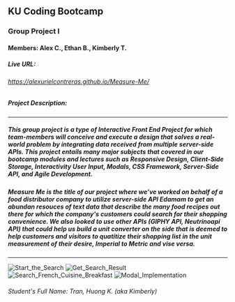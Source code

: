 ## KU Coding Bootcamp  
### Group Project I 
#### Members: Alex C., Ethan B., Kimberly T.


##### Live URL:  
###### https://alexurielcontreras.github.io/Measure-Me/
 
##### Project Description:
-----------------------------------------------------------------------------------------------------------
##### This group project is a type of Interactive  Front End Project for which team-members will conceive and execute a design that solves a real-world problem by integrating data received from multiple server-side APIs. This project entails many major subjects that covered in our bootcamp modules and lectures such as Responsive Design, Client-Side Storage, Interactivity User Input, Modals, CSS Framework, Server-Side API,  and Agile Development.

##### Measure Me is the title of our project where we’ve worked on behalf of a food distributor company to utilize server-side API Edamam to get an abundan resouces of text data that describe the many food recipes out there for which the company's customers could search for their shopping convenience. We also looked to use other APIs (GIPHY API, Neutrinoapi API)  that could help us build a unit converter on the side that is deemed to help customers and visitors to quatitize their shopping list in the unit measurement of their desire, Imperial to Metric and vise versa.
------------------------------------------------------------------------------------------------------------

![Start_the_Search](https://user-images.githubusercontent.com/95730728/153795262-68cf9b2d-8dbd-4925-9192-f95c27c850ca.png)
![Get_Search_Result](https://user-images.githubusercontent.com/95730728/153795297-5407d012-0023-4539-9f7e-dffa5de7f4b5.png)
![Search_French_Cuisine_Breakfast](https://user-images.githubusercontent.com/95730728/153795329-a5bfa4c7-010a-4f16-951a-8876c2a921cb.png)
![Modal_Implementation](https://user-images.githubusercontent.com/95730728/153795365-27157267-14b2-4a1b-8e52-aee8564af0a6.png)

###### Student's Full Name: Tran, Huong K. (aka Kimberly) 
